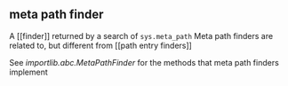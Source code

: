 ## **meta path finder**
A [[finder]] returned by a search of `sys.meta_path`
Meta path finders are related to, but different from [[path entry finders]]

See *importlib.abc.MetaPathFinder* for the methods that meta path finders implement